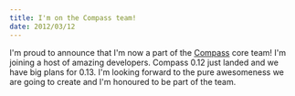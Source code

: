 ```yaml
--- 
title: I'm on the Compass team!
date: 2012/03/12
---
```


I'm proud to announce that I'm now a part of the [Compass](http://compass-style.org) core team! I'm joining a host of amazing developers. Compass 0.12 just landed and we have big plans for 0.13. I'm looking forward to the pure awesomeness we are going to create and I'm honoured to be part of the team.
